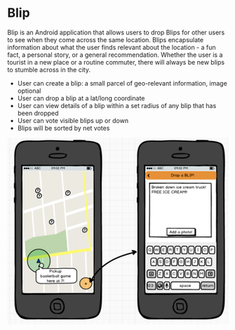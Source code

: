 # Blip

Blip is an Android application that allows users to drop Blips for other users to see when they come across the same location. Blips encapsulate information about what the user finds relevant about the location - a fun fact, a personal story, or a general recommendation. Whether the user is a tourist in a new place or a routine commuter, there will always be new blips to stumble across in the city.

* User can create a blip: a small parcel of geo-relevant information, image optional
* User can drop a blip at a lat/long coordinate
* User can view details of a blip within a set radius of any blip that has been dropped
* User can vote visible blips up or down
* Blips will be sorted by net votes

<img src="wireframe.png"/>
